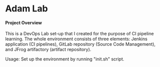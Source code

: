 # Adam Lab

#### Project Overview

This is a DevOps Lab set-up that I created for the purpose of CI pipeline learning. The whole environment consists of three elements: Jenkins application (CI pipelines), GitLab repository (Source Code Management), and JFrog artifactory (artifact repository).

Usage: Set up the environment by running "init.sh" script.